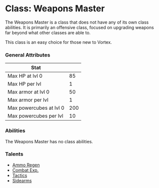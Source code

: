 Class: Weapons Master
======

The Weapons Master is a class that does not have any of its own
class abilities. It is primarily an offensive class, focused
on upgrading weapons far beyond what other classes are able to.

This class is an easy choice for those new to Vortex.

### General Attributes

| Stat                          |       |
| -------------                 | ---   |
| Max HP at lvl 0               | 85    |
| Max HP per lvl                | 1     |
| Max armor at lvl 0            | 50    |
| Max armor per lvl             | 1     |
| Max powercubes at lvl 0       | 200   |
| Max powercubes per lvl        | 10    |

### Abilities

The Weapons Master has no class abilities.

### Talents
* [Ammo Regen](../talents/ammo_regen.md)
* [Combat Exp.](../talents/combat_exp.md)
* [Tactics](../talents/tactics.md)
* [Sidearms](../talents/sidearms.md)